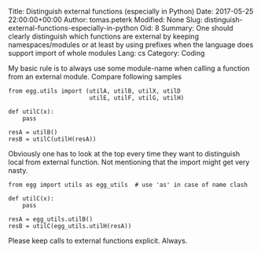 Title: Distinguish external functions (especially in Python)
Date: 2017-05-25 22:00:00+00:00
Author: tomas.peterk
Modified: None
Slug: distinguish-external-functions-especially-in-python
Oid: 8
Summary: One should clearly distinguish which functions are external by keeping namespaces/modules or at least by using prefixes when the language does support import of whole modules
Lang: cs
Category: Coding


My basic rule is to always use some module-name when calling a function from
an external module. Compare following samples

    from egg.utils import (utilA, utilB, utilX, utilD
                           utilE, utilF, utilG, utilH)

    def utilC(x):
        pass

    resA = utilB()
    resB = utilC(utilH(resA))

Obviously one has to look at the top every time they want to distinguish local
from external function. Not mentioning that the import might get very nasty.

    from egg import utils as egg_utils  # use 'as' in case of name clash

    def utilC(x):
        pass

    resA = egg_utils.utilB()
    resB = utilC(egg_utils.utilH(resA))

Please keep calls to external functions explicit. Always.